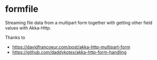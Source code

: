 # formfile

Streaming file data from a multipart form together with getting other field values with Akka-Http.

Thanks to
 - https://davidfrancoeur.com/post/akka-http-multipart-form
 - https://github.com/daddykotex/akka-http-form-handling
